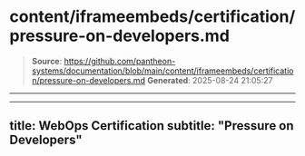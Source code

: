 # content/iframeembeds/certification/pressure-on-developers.md

> **Source**: https://github.com/pantheon-systems/documentation/blob/main/content/iframeembeds/certification/pressure-on-developers.md
> **Generated**: 2025-08-24 21:05:27

---

---
title: WebOps Certification
subtitle: "Pressure on Developers"
---

<Partial file="certification-guide/pressure-on-developers.md" />
